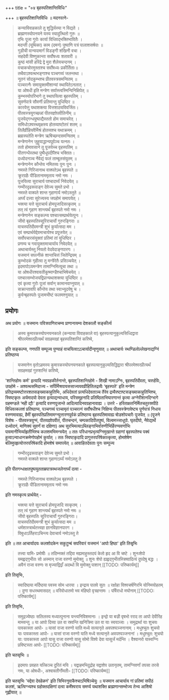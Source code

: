 +++
title = "०४ बृहस्पतिशान्तिविधिः"

+++
॥ बृहस्पतिशान्तिविधिः ॥ मदनरत्ने-

> कन्याविवाहकाले तु शुद्धिर्यस्या न विद्यते ।  
ब्राह्मणस्योपनयने यस्य स्यादुत्थितो गुरुः ॥  
एभिः पूजा गुरोः कार्या विधिवद्भक्तिभावितैः ।  
मदन्ती (यूथिका) काम (दमनं) पुष्पाणि पत्रं पालाशसर्षपाः ॥  
गुडीची वान्यपामार्गं विडङ्गी शंखिनी वचा ।  
सहदेवी विष्णुकान्ता सर्वोषध्यः शतावरी ॥  
कुष्ठं मांसी हरिद्रे द्वे मुरा शैलेयचन्दनम् ।  
वचाकचोरमुस्ताश्च सर्वोषध्यः प्रकीर्तिताः॥  
तथैवाऽश्वत्थभङ्गाश्च पञ्चगव्यं जलन्तथा ।  
नूतनं सोदकुम्भश्च प्रीतवस्त्रसमन्वितम् ॥  
पञ्चरत्नैः समायुक्तमीशान्यां स्थापितेऽनलात् ।  
या ओषधी इति मन्त्रेण सर्वास्त्वस्मिन्विनिक्षिपेत् ॥  
कुम्भस्योपरिभागे तु स्थापयित्वा बृहस्पतिम् ।  
सुवर्णपात्रे सौवर्णी प्रतिमान्तु युधिष्ठिर ॥  
कारयेत्तु यथाशक्त्या वित्तशाठ्यविवर्जितः।  
पीतवस्त्रयुगच्छन्नां पीतयज्ञोपवीतिनीम् ॥  
पूजयेद्गन्धपुष्पाद्यैस्ततो होम समाचरेत् ।  
समिधोऽश्वस्थवृक्षस्य होतव्याष्टोतरं शतम् ॥  
तिलैर्व्रीहियवैर्मिश्रं होतव्यश्च यथाक्रमम् ।  
ब्रह्मस्पतेति मन्त्रेण ऋषिच्छन्दसमन्वितम् ॥  
मन्त्रेणानेन जुहुयाद्धान्यपूर्वञ्च यत्नतः ।  
ततो होमावसाने तु पूजयेच्च वृहस्पतिम् ॥  
पीतगन्धैस्तथा पुष्पैधूपदीपैश्च भक्तितः।  
दध्योदनञ्च नैवेद्यं फलं ताम्बूलसंयुतम् ॥  
मन्त्रेणानेन कौन्तेय नमितव्यः पुनः पुनः ।  
नमस्ते गिरिजानाथ वाक्पतेऽथ बृहस्पते ॥  
क्रूरग्रहैः पीडितानाममृताय नमो नमः ।  
पूजयित्वा सुराचार्य पश्चादर्घ्यं निवेदयेत् ॥  
गम्भीरदृढरूपाङ्ग देवेज्य सुमते प्रभो ।  
नमस्ते वाक्पते शान्त गृहाणार्य नमोऽस्तुते ॥  
अर्घ्यं दत्त्वा सुरेज्यस्य जपहोमं समापयेत् ।  
भक्त्या यत्ते सुराचार्य होमपूजादिसत्कृतम् ॥  
तत् त्वं गृहाण शान्त्यर्थं बृहस्पते नमो नमः ।  
मन्त्रेणानेन सङ्कल्प्य पश्चात्सम्प्रार्थयेत्पुनः ।  
जीवो बृहस्पतिस्सूरिराचार्यो गुरुरङ्गिराः ॥  
वाचस्पतिर्देवमन्त्री शुभं कुर्यात्सदा मम ।  
एवं सम्प्रार्थयेद्देवमाचार्यश्च प्रपूजयेत् ॥  
सर्वोपचारसंयुक्तां प्रतिमां तां युधिष्ठिर ।  
प्रणम्य च गवायुक्तामाचार्याय निवेदयेत् ॥  
अथाचार्यस्तु नियतो वेदवेदाङ्गपारगः ।  
यजमानं सपत्नीकं शान्तचित्तं जितेन्द्रियम् ॥  
कुम्भोदकं गृहीत्वा तु मन्त्रैरेतैः प्रसिञ्चयेत् ।  
इदमापोऽयमन्त्रेण तामाग्निमित्यूचा तथा ॥  
या ओषधीरश्वावतीकूष्माण्डैश्चाभिषेचयेत् ।  
पश्चात्सम्भोजयद्विप्रान्यथाशक्त्या युधिष्ठिर ॥  
एवं कृत्वा गुरोः पूजां सर्वान् कामानवाप्नुयात् ॥  
सक्रान्तावपि कौन्तेय तथा स्वाभ्युदयेषु च ।  
कुर्वन्बृहस्पतेः पूजामभीष्टं फलमश्नुयात् ॥

## प्रयोगः

अथ प्रयोगः ॥ यजमानः पवित्रपाणिराचम्य प्राणानायम्य देशकालौ सङ्कीर्त्य 

> अस्य कुमारकस्योपनयनकाले (कन्याया विवाहकाले वा) बृहस्पत्यानुकूल्यसिध्दिद्वारा श्रीपरमेश्वरप्रीत्यर्थं सग्रहमखां बृहस्पतिशान्तिं करिष्ये,

इति सङ्कल्प्य, गणपतिं सम्पूज्य पुण्याहं वाचयित्वाऽऽचार्यादीन्वृणुयात् ॥ अथाचार्यः स्थण्डिलोल्लेखनाद्यग्निं प्रतिष्ठाप्य

> यजमानेन वृतोऽहमस्य कुमारकस्योपनयनकाले बृहस्पत्यानुकूल्यसिद्धिद्वारा श्रीपरमेश्वरप्रीत्यर्थं सग्रहमखां गुरुशान्तिं करिष्ये, 

'शान्तिहोमः कर्म' इत्यादि नवग्रहकीर्तनान्ते, बृहस्पतिशान्तिहोमे - शिखी नामाऽग्निः, बृहस्पतिर्देवता, चरुर्हविः, उपहोमे - अश्वत्थसमिदाज्य - सर्पिर्मिश्रपायससाज्ययवव्रीहितिलद्रव्यैः ‘बृहस्पते' इति मन्त्रेण प्रतिद्रव्यमष्टोत्तरशतसङ्ख्याकाहुतिभिः, अधिदेवतां प्रत्यधिदेवताञ्च तैरेव द्रव्यैरष्टाष्टसङ्ख्याकाहुतिभिश्च, स्विष्टकृतः अर्यमादयो देवता इत्याद्यन्वाधाय, परिसमूहनादि प्रतिष्ठिताभिघारणान्तं कृत्वा अग्नेरीशानदिग्भागे ग्रहमण्डले ‘मही द्यौः' इत्यादि वरुणपूजान्ते आदित्यादिनवग्रहानावाह्य । उत्तरे - हरिताक्षतनिर्मितचतुरस्रपीठे विधिवत्कलशं प्रतिष्ठाप्य, पञ्चगव्यं पञ्चामृतं पञ्चरत्नं सर्वौषधीश्च निक्षिप्य पीतवस्त्रेणावेष्ट्य पूर्णपात्रं निधाय वरुणमावाह्य, हैमीं बृहस्पतिप्रतिमामग्न्युत्तारणपूर्वकं प्रतिष्ठाप्य बृहस्पतिमावाह्य षोडशोपचारैः पूजयेत् ॥ (पूजने विशेषः - पीतवस्त्रयुग्मं, पीतयज्ञोपवीतं, पीतचन्दनं, चम्पकादिपीतपुष्पं, विल्वमज्जाधूपो. घृतदीपो, नैवेद्यार्थे दध्योदनं, माणिक्यं सुवर्णं वा दक्षिणा) अथ सुरभिमत्याऽब्लिङ्गाभिर्वारुणीभिर्हिरण्यवर्णाभिः पावमानीभिर्व्याहृतीभिश्च कलशमभिमन्त्रयेत् ॥ ततः परिधानप्रभृत्यग्निमुखान्ते ग्रहाणां बृहस्पतेश्च पक्वं हुत्वाऽन्वाधानक्रमेणोपहोमं कुर्यात् । ततः स्विष्टकृदादि प्रागुत्तरपरिषेकात्कृत्वा, होमशेषेण बलिमुपहृत्योत्तरपरिषेकादि होमशेषं समापयेत् ॥ आवाहितदेवताः पुनः सम्पूज्य

> गम्भीरदृढरूपाङ्ग देवेज्य सुमते प्रभो ।  
नमस्ते वाक्पते शान्त गृहाणाऽर्घ्यं नमोऽस्तु ते

इति पीतगन्धाक्षतपुष्पयुतताम्रपात्रस्थजलेनार्घ्यं दत्वा -

> नमस्ते गिरिजानाथ वाक्पतेऽथ बृहस्पते ।  
क्रूरग्रहैः पीडितानाममृताय नमो नमः

इति नमस्कृत्य प्रार्थयेत् -

> भक्त्या यत्ते सुराचार्य होमपूजादि सत्कृतम् ।  
तत् त्वं गृहाण शान्त्यर्थं बृहस्पते नमो नमः ॥  
जीवो बृहस्पतिः सूरिराचार्यो गुरुरङ्गिराः।  
वाचस्पतिर्देवमन्त्री शुभं कुर्यात्सदा मम ॥  
धर्मशास्त्रार्थतत्त्वज्ञ ज्ञानविज्ञानपारग ।  
विबुधाऽर्तिहराऽचिन्त्य देवाचार्य नमोऽस्तु ते

इति ॥ तत आचार्यादयः कलशोदकेन सकुटुम्बं सपरिवारं यजमानं 'आपो हिष्ठा' इति तिसृृभिः

> तत्त्वा यामि॰ प्रमोषीः ॥ तदिम्नक्तं तद्दिवा मह्यमाहुस्तदयं केतो हृद आ वि चष्टे । शुनःशेपो यमह्वद्गृभीतः सो अस्मान् राजा वरुणो मुमोक्तु ॥ शुनः शेपो ह्यह्वद्गृभीतस्त्रिष्वादित्यं दुपदेषु बद्धः । अवैनं राजा वरुणः स मृज्याद्विद्वाँ अदब्धो वि मुमोक्तु पाशान्
[[TODO: परिष्कार्यम्]]

इति तिसृभिः,

> स्वादिष्ठया मर्दिष्ठया पवस्व सोम धारया । इन्द्राय पातवे सुतः ॥ रक्षोहा विश्वचर्षणिरभि योनिमयोहतम् । दुणा सधस्थमासदत् ॥ वरिवोधातमो भव मंहिष्ठो वृत्रहन्तमः । पर्षिराधो मघोनाम्
[[TODO: परिष्कार्यम्]]

इति तिसृभिः,

> समुद्रज्येष्ठाः सलिलस्य मध्यात्पुनाना यन्त्यनिविशमानाः । इन्द्रो या बज्री वृषभो रराद ता आपो देवीरिह मामवन्तु ॥ या आपो दिव्या उत वा स्रवन्ति खनित्रिमा उत वा याः स्वयञ्जाः । समुद्रार्था याः शुचयः पावकास्ता आपो॰ ॥ यासां राजा वरुणो याति मध्ये सत्यानृते अवपश्यञ्जनानाम् । मधुश्चुतः शुचयो याः पावकास्ता आपो॰ ॥ यासां राजा वरुणो याति मध्ये सत्यानृते अवपश्यञ्जनानां । मधुश्चुत: शुचयो या: पावकास्ता आपो यासु राजा वरुणो यासु सोमो विश्वे देवा यासूर्जं मर्दन्ति । वैश्वानरो यास्वग्निः प्रविष्टस्ता आपो॰
[[TODO: परिष्कार्यम्]]

इति चतसृभिः ॥

> इदमापः प्रवहत यत्किञ्च दुरितं मयि । यद्वाहमभिदुद्रोह यद्वाशेप उतानृतम्, तामग्निवर्णां तपसा तरसे नमः, या ओषधीः॰, अश्वावतीर्गोमतीः॰
[[TODO: परिष्कार्यम्म]]

इति चतसृभिः 'यद्देवा देवहेळनं' इति त्रिभिरनुवाकैश्चाऽभिषिञ्चेयुः ॥ यजमान आचार्याय गां प्रतिमां सपीठं कलशं, ऋत्विग्भ्यश्च ग्रहोक्तदक्षिणां दत्वा कर्मेश्वराय समर्प्य यथाशक्ति ब्राह्मणान्सम्भोज्य तेभ्य आशिषो गृह्णीयात् ॥